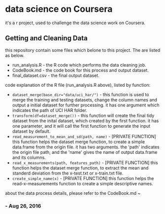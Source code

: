 # data science on Coursera
it's a r project, used to challenge the data science work on Coursera. 

## Getting and Cleaning Data
this repository contain some files which belone to this project. The are listed as below.
* run_analysis.R - the R code which performs the data cleaning job.
* CodeBook.md - the code book for this process and output dataset.
* final_dataset.csv - the final output dataset.

code explanation of the R file (run_analysis.R above), listed by function:
* <code>dataset_merge(base_dir="data/uci_har/")</code> - this function is used to merge the training and testing datasets, change the column names and output a initial dataset for further processing. it has one argument which indicates the path of UCI HAR folder.
* <code>transform(df=dataset_merge())</code> - this function will create the final tidy dataset from the inital dataset, which created by the first function. it has one parameter, and it will call the first function to generate the input dataset by default. 
* <code>read_measurement_to_mean_and_sd(path, name)</code> - [PRIVATE FUNCTION] this function helps the dataset merge function, to create a simple data.frame from the origin file. it has two arguments. the 'path' indicates the origin file path, and the 'name' gives the name of output data.frame and its columns. 
* <code>read_x_measurements(path, features_path)</code> - [PRIVATE FUNCTION] this function helps the dataset merge function, to extract the mean and standerd deviation from the x-test.txt or x-train.txt file.  
* <code>create_simple_name(x)</code> - [PRIVATE FUNCTION] this function helps the read-x-measurements function to create a simple descriptive names.

about the data process details, please refer to the CodeBook.md ~

###  - Aug 26, 2016

